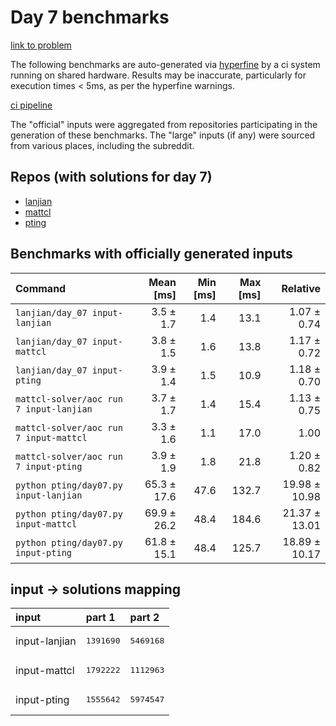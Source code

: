 # Day 7 benchmarks

[link to problem](http://adventofcode.com/2022/day/7)

The following benchmarks are auto-generated via [hyperfine](https://github.com/sharkdp/hyperfine) by a ci system running on shared hardware. Results may be inaccurate, particularly for execution times < 5ms, as per the hyperfine warnings.

[ci pipeline](http://ci.papercode.net:8080/teams/aoc2022/pipelines/aoc-compare-2022)

The "official" inputs were aggregated from repositories participating in the generation of these benchmarks. The "large" inputs (if any) were sourced from various places, including the subreddit.

## Repos (with solutions for day 7)


- [lanjian](https://github.com/LanJian/aoc-2022)
- [mattcl](https://github.com/mattcl/aoc2022)
- [pting](https://github.com/pting/aoc2022)

## Benchmarks with officially generated inputs
| Command | Mean [ms] | Min [ms] | Max [ms] | Relative |
|:---|---:|---:|---:|---:|
| `lanjian/day_07 input-lanjian` | 3.5 ± 1.7 | 1.4 | 13.1 | 1.07 ± 0.74 |
| `lanjian/day_07 input-mattcl` | 3.8 ± 1.5 | 1.6 | 13.8 | 1.17 ± 0.72 |
| `lanjian/day_07 input-pting` | 3.9 ± 1.4 | 1.5 | 10.9 | 1.18 ± 0.70 |
| `mattcl-solver/aoc run 7 input-lanjian` | 3.7 ± 1.7 | 1.4 | 15.4 | 1.13 ± 0.75 |
| `mattcl-solver/aoc run 7 input-mattcl` | 3.3 ± 1.6 | 1.1 | 17.0 | 1.00 |
| `mattcl-solver/aoc run 7 input-pting` | 3.9 ± 1.9 | 1.8 | 21.8 | 1.20 ± 0.82 |
| `python pting/day07.py input-lanjian` | 65.3 ± 17.6 | 47.6 | 132.7 | 19.98 ± 10.98 |
| `python pting/day07.py input-mattcl` | 69.9 ± 26.2 | 48.4 | 184.6 | 21.37 ± 13.01 |
| `python pting/day07.py input-pting` | 61.8 ± 15.1 | 48.4 | 125.7 | 18.89 ± 10.17 |

## input -> solutions mapping
|input|part 1|part 2|
|:---|:---|:---|
|input-lanjian|<pre>1391690</pre>|<pre>5469168</pre>|
|input-mattcl|<pre>1792222</pre>|<pre>1112963</pre>|
|input-pting|<pre>1555642</pre>|<pre>5974547</pre>|

